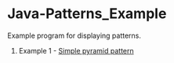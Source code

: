 # Java-Patterns_Example
Example program for displaying patterns.

1. Example 1 - [Simple pyramid pattern](https://github.com/workspacejava/Java-Patterns_Example/blob/master/Example1.md)












